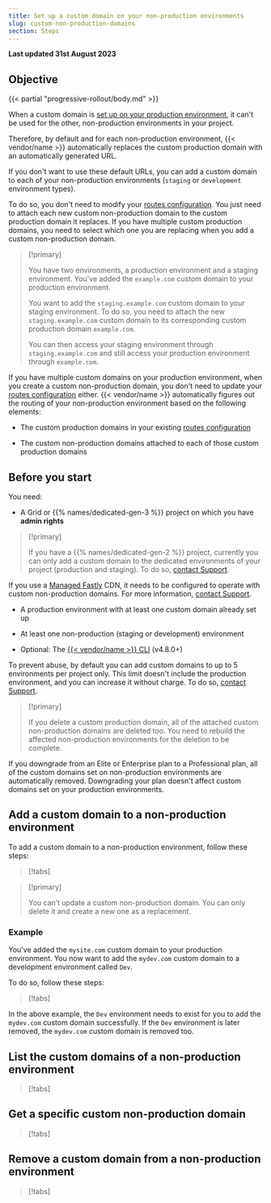 ```yaml
---
title: Set up a custom domain on your non-production environments
slug: custom-non-production-domains
section: Steps
---
```


**Last updated 31st August 2023**



## Objective  

{{< partial "progressive-rollout/body.md" >}}

When a custom domain is [set up on your production environment](../steps/_index.md),
it can't be used for the other, non-production environments in your project.

Therefore, by default and for each non-production environment,
{{< vendor/name >}} automatically replaces the custom production domain
with an automatically generated URL.

If you don't want to use these default URLs,
you can add a custom domain to each of your non-production environments
(`staging` or `development` environment types).

To do so, you don't need to modify your [routes configuration](../../define-routes/_index.md).
You just need to attach each new custom non-production domain to the custom production domain it replaces.
If you have multiple custom production domains,
you need to select which one you are replacing when you add a custom non-production domain.

> [!primary]  
> 
> You have two environments, a production environment and a staging environment.
> You've added the `example.com` custom domain to your production environment.
> 
> You want to add the `staging.example.com` custom domain to your staging environment.
> To do so, you need to attach the new `staging.example.com` custom domain
> to its corresponding custom production domain `example.com`. 
> 
> You can then access your staging environment through `staging.example.com`
> and still access your production environment through `example.com`.
> 
> 

If you have multiple custom domains on your production environment,
when you create a custom non-production domain,
you don't need to update your [routes configuration](../../define-routes/_index.md) either.
{{< vendor/name >}} automatically figures out the routing of your non-production environment
based on the following elements:

- The custom production domains in your existing [routes configuration](../../define-routes/_index.md)

- The custom non-production domains attached to each of those custom production domains


## Before you start

You need:

- A Grid or {{% names/dedicated-gen-3 %}} project on which you have **admin rights** <BR> 


> [!primary]  
> 
>   If you have a {{% names/dedicated-gen-2 %}} project,
>   currently you can only add a custom domain to the dedicated environments of your project (production and staging).
>   To do so, [contact Support](https://console.platform.sh/-/users/~/tickets/open).
> 
> 

  If you use a [Managed Fastly](../cdn/managed-fastly.md) CDN,
  it needs to be configured to operate with custom non-production domains.
  For more information, [contact Support](https://console.platform.sh/-/users/~/tickets/open).   
- A production environment with at least one custom domain already set up

- At least one non-production (staging or development) environment

- Optional: The [{{< vendor/name >}} CLI](../../administration/cli/_index.md) (v4.8.0+)


To prevent abuse, by default you can add custom domains to up to 5 environments per project only.
This limit doesn't include the production environment,
and you can increase it without charge.
To do so, [contact Support](../../overview/get-support.md).

> [!primary]  
> 
> If you delete a custom production domain,
> all of the attached custom non-production domains are deleted too.
> You need to rebuild the affected non-production environments for the deletion to be complete.
> 
 > 

If you downgrade from an Elite or Enterprise plan to a Professional plan,
all of the custom domains set on non-production environments are automatically removed.
Downgrading your plan doesn't affect custom domains set on your production environments.

## Add a custom domain to a non-production environment

To add a custom domain to a non-production environment, follow these steps:

> [!tabs]      

> [!primary]  
> 
> You can’t update a custom non-production domain.
> You can only delete it and create a new one as a replacement.
> 
> 

### Example

You've added the `mysite.com` custom domain to your production environment.
You now want to add the `mydev.com` custom domain to a development environment called `Dev`.

To do so, follow these steps:

> [!tabs]      

In the above example, the `Dev` environment needs to exist
for you to add the `mydev.com` custom domain successfully.
If the `Dev` environment is later removed,
the `mydev.com` custom domain is removed too.

## List the custom domains of a non-production environment

> [!tabs]      

## Get a specific custom non-production domain

> [!tabs]      

## Remove a custom domain from a non-production environment

> [!tabs]      
